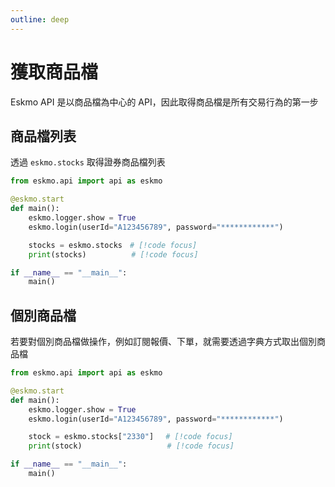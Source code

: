 ```yaml
---
outline: deep
---
```


# 獲取商品檔

Eskmo API 是以商品檔為中心的 API，因此取得商品檔是所有交易行為的第一步


## 商品檔列表

透過 `eskmo.stocks` 取得證券商品檔列表

```python
from eskmo.api import api as eskmo

@eskmo.start
def main():
    eskmo.logger.show = True
    eskmo.login(userId="A123456789", password="************")

    stocks = eskmo.stocks　# [!code focus]
    print(stocks)          # [!code focus]

if __name__ == "__main__":
    main()
```

## 個別商品檔

若要對個別商品檔做操作，例如訂閱報價、下單，就需要透過字典方式取出個別商品檔

```python
from eskmo.api import api as eskmo

@eskmo.start
def main():
    eskmo.logger.show = True
    eskmo.login(userId="A123456789", password="************")

    stock = eskmo.stocks["2330"]　 # [!code focus]
    print(stock)                   # [!code focus]

if __name__ == "__main__":
    main()
```
